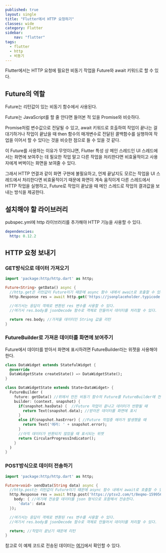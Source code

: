 ```yaml
---
published: true
layout: single
title: "Flutter에서 HTTP 요청하기"
classes: wide
category: Flutter 
sidebar:
    nav: "flutter" 
tags: 
  - flutter
  - http
  - 비동기
---
```


Flutter에서는 HTTP 요청에 필요한 비동기 작업을 Future와 await 키워드로 할 수 있다.

## Future의 역할

Future는 리턴값이 있는 비동기 함수에서 사용된다.

Future는 JavaScript를 할 줄 안다면 들어본 적 있을 Promise와 비슷하다. 

Promise처럼 변수값으로 전달될 수 있고, await 키워드로 호출하여 작업이 끝나는 걸 대기하거나 작업이 끝났을 때 then 함수의 매개변수로 전달된 콜백함수를 실행하여 작업을 이어서 할 수 있다는 것을 비슷한 점으로 들 수 있을 것 같다.


이 Future를 사용하는 이유가 무엇이냐면, Flutter 특성 상 메인 스레드인 UI 스레드에서는 화면에 보여주는 데 필요한 작업 말고 다른 작업을 처리한다면 비효율적이고 사용자에게 버벅이는 화면을 보여줄 수 있다.

그래서 HTTP 연결과 같이 화면 구현에 불필요하고, 언제 끝날지도 모르는 작업을 UI 스레드에서 처리한다면 비효율적이기 때문에 화면이 계속 움직이게 다른 스레드에서 HTTP 작업을 실행하고, Future로 작업이 끝났을 때 메인 스레드로 작업의 결과값을 보내는 방식을 제공한다.

## 설치해야 할 라이브러리

pubspec.yml에 http 라이브러리를 추가해야 HTTP 기능을 사용할 수 있다.

~~~yml
dependencies:
  http: 0.12.2
~~~

## HTTP 요청 보내기

### GET방식으로 데이터 가져오기

~~~dart
import 'package:http/http.dart' as http;

Future<String> getData() async {
  //http.get은 리턴값이 Future이기 때문에 async 함수 내에서 await로 호출할 수 있다.
  http.Response res = await http.get('https://jsonplaceholder.typicode.com/posts/1');

  //여기서는 응답이 객체로 변환된 res 변수를 사용할 수 있다.
  //여기서 res.body를 jsonDecode 함수로 객체로 만들어서 데이터를 처리할 수 있다.

  return res.body; //가져올 데이터인 String 값을 리턴
}
~~~

### FutureBuilder로 가져온 데이터를 화면에 보여주기

Future에서 데이터를 받아서 화면에 표시하려면 FutureBuilder라는 위젯을 사용해야 한다.

~~~dart
class DataWidget extends StatefulWidget { 
  @override
  DataWidgetState createState() => DataWidgetState(); 
}

class DataWidgetState extends State<DataWidget> {
  FutureBuilder (
    future: getData() //위에서 만든 비동기 함수의 Future를 FutureBuilder에 전달한다.
    builder: (context, snapshot) {
      if(snapshot.hasData) {  //Future 작업이 끝나고 데이터가 반환될 때
        return Text(snapshot.data); //받아온 데이터를 화면에 표시
      }
      else if(snapshot.hasError) { //Future 작업중 에러가 발생했을 때
        return Text('에러: ' + snapshot.error);
      }
      //아직 데이터가 반환되지 않았을 때 표시되는 위젯
      return CircularProgressIndicator();
    }
  )
}
~~~

### POST방식으로 데이터 전송하기

~~~dart
import 'package:http/http.dart' as http;

Future<void> sendData(String data) async {
  //http.post는 리턴값이 Future이기 떄문에 async 함수 내에서 await로 호출할 수 있다.
  http.Response res = await http.post('https://ptsv2.com/t/8eqmo-1599568603/post', 
    body: { //여기에 전송할 데이터를 json 형식으로 포함해서 전송한다.
      'data': data
  });

  //여기서는 응답이 객체로 변환된 res 변수를 사용할 수 있다.
  //여기서 res.body를 jsonDecode 함수로 객체로 만들어서 데이터를 처리할 수 있다.

  return; //작업이 끝났기 때문에 리턴
}
~~~

참고로 이 예제 코드로 전송된 데이터는 [여기](https://ptsv2.com/t/8eqmo-1599568603)에서 확인할 수 있다.